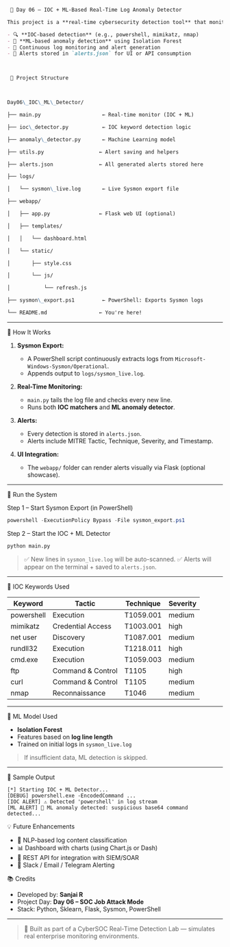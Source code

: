 
```markdown
 🚨 Day 06 – IOC + ML-Based Real-Time Log Anomaly Detector

This project is a **real-time cybersecurity detection tool** that monitors **Sysmon logs** for suspicious activity using:

- 🔍 **IOC-based detection** (e.g., powershell, mimikatz, nmap)
- 🤖 **ML-based anomaly detection** using Isolation Forest
- 🧠 Continuous log monitoring and alert generation
- 📂 Alerts stored in `alerts.json` for UI or API consumption



 📁 Project Structure



Day06\_IOC\_ML\_Detector/

├── main.py                    ← Real-time monitor (IOC + ML)

├── ioc\_detector.py           ← IOC keyword detection logic

├── anomaly\_detector.py       ← Machine Learning model

├── utils.py                  ← Alert saving and helpers

├── alerts.json               ← All generated alerts stored here

├── logs/

│   └── sysmon\_live.log       ← Live Sysmon export file

├── webapp/

│   ├── app.py                ← Flask web UI (optional)

│   ├── templates/

│   │   └── dashboard.html

│   └── static/

│       ├── style.css

│       └── js/

│           └── refresh.js

├── sysmon\_export.ps1         ← PowerShell: Exports Sysmon logs

└── README.md                 ← You're here!

````

---

🔧 How It Works

1. **Sysmon Export:**
   - A PowerShell script continuously extracts logs from `Microsoft-Windows-Sysmon/Operational`.
   - Appends output to `logs/sysmon_live.log`.

2. **Real-Time Monitoring:**
   - `main.py` tails the log file and checks every new line.
   - Runs both **IOC matchers** and **ML anomaly detector**.

3. **Alerts:**
   - Every detection is stored in `alerts.json`.
   - Alerts include MITRE Tactic, Technique, Severity, and Timestamp.

4. **UI Integration:**
   - The `webapp/` folder can render alerts visually via Flask (optional showcase).

---

🚀 Run the System

 Step 1 – Start Sysmon Export (in PowerShell)
```powershell
powershell -ExecutionPolicy Bypass -File sysmon_export.ps1
````

Step 2 – Start the IOC + ML Detector

```bash
python main.py
```

> ✅ New lines in `sysmon_live.log` will be auto-scanned.
> ✅ Alerts will appear on the terminal + saved to `alerts.json`.

---

🧠 IOC Keywords Used

| Keyword    | Tactic            | Technique | Severity |
| ---------- | ----------------- | --------- | -------- |
| powershell | Execution         | T1059.001 | medium   |
| mimikatz   | Credential Access | T1003.001 | high     |
| net user   | Discovery         | T1087.001 | medium   |
| rundll32   | Execution         | T1218.011 | high     |
| cmd.exe    | Execution         | T1059.003 | medium   |
| ftp        | Command & Control | T1105     | high     |
| curl       | Command & Control | T1105     | medium   |
| nmap       | Reconnaissance    | T1046     | medium   |

---

🧠 ML Model Used

* **Isolation Forest**
* Features based on **log line length**
* Trained on initial logs in `sysmon_live.log`

> If insufficient data, ML detection is skipped.

---

📌 Sample Output

```plaintext
[*] Starting IOC + ML Detector...
[DEBUG] powershell.exe -EncodedCommand ...
[IOC ALERT] ⚠️ Detected 'powershell' in log stream
[ML ALERT] 🤖 ML anomaly detected: suspicious base64 command detected...
```




💡 Future Enhancements

* 🧠 NLP-based log content classification
* 📊 Dashboard with charts (using Chart.js or Dash)
* 🔗 REST API for integration with SIEM/SOAR
* 📲 Slack / Email / Telegram Alerting




 📚 Credits

* Developed by: **Sanjai R**
* Project Day: **Day 06 – SOC Job Attack Mode**
* Stack: Python, Sklearn, Flask, Sysmon, PowerShell

---

> 🔐 Built as part of a CyberSOC Real-Time Detection Lab — simulates real enterprise monitoring environments.

```
